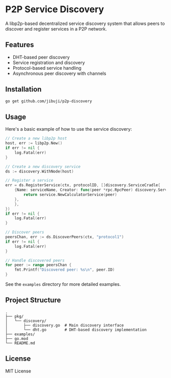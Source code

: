 # P2P Service Discovery

A libp2p-based decentralized service discovery system that allows peers to discover and register services in a P2P network.

## Features

- DHT-based peer discovery
- Service registration and discovery
- Protocol-based service handling
- Asynchronous peer discovery with channels

## Installation

```bash
go get github.com/jibuji/p2p-discovery
```

## Usage

Here's a basic example of how to use the service discovery:

```go
// Create a new libp2p host
host, err := libp2p.New()
if err != nil {
    log.Fatal(err)
}

// Create a new discovery service
ds := discovery.WithNode(host)

// Register a service
err = ds.RegisterService(ctx, protocolID, []discovery.ServiceCradle{
    {Name: serviceName, Creator: func(peer *rpc.RpcPeer) discovery.ServiceHandler {
        return service.NewCalculatorService(peer)
    },
    },
})
if err != nil {
    log.Fatal(err)
}

// Discover peers
peersChan, err := ds.DiscoverPeers(ctx, "protocol1")
if err != nil {
    log.Fatal(err)
}

// Handle discovered peers
for peer := range peersChan {
    fmt.Printf("Discovered peer: %s\n", peer.ID)
}
```

See the `examples` directory for more detailed examples.

## Project Structure

```
.
├── pkg/
│   └── discovery/
│       ├── discovery.go  # Main discovery interface
│       └── dht.go        # DHT-based discovery implementation
├── examples/
├── go.mod
└── README.md
```

## License

MIT License 